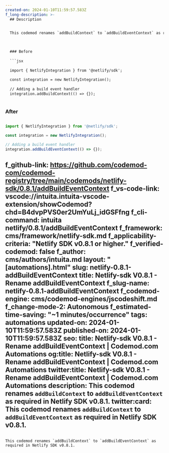 ```yaml
---
created-on: 2024-01-10T11:59:57.583Z
f_long-description: >-
  ## Description
  

  This codemod renames `addBuildContext` to `addBuildEventContext` as required in Netlify SDK v0.8.1.
  

  
  ### Before
  
  ```jsx
  
  import { NetlifyIntegration } from '@netlify/sdk';
  
  const integration = new NetlifyIntegration();
  
  // Adding a build event handler
  integration.addBuildContext(() => {});
  
  ```
  
  ### After
  
  ```jsx
  
  import { NetlifyIntegration } from '@netlify/sdk';
  
  const integration = new NetlifyIntegration();
  
  // Adding a build event handler
  integration.addBuildEventContext(() => {});
  
  ```
f_github-link: https://github.com/codemod-com/codemod-registry/tree/main/codemods/netlify-sdk/0.8.1/addBuildEventContext
f_vs-code-link: vscode://intuita.intuita-vscode-extension/showCodemod?chd=B4dvpPVS0er2UmYuLj_idGSFfng
f_cli-command: intuita netlify/0.8.1/addBuildEventContext
f_framework: cms/framework/netlify-sdk.md
f_applicability-criteria: "Netlify SDK v0.8.1 or higher."
f_verified-codemod: false
f_author: cms/authors/intuita.md
layout: "[automations].html"
slug: netlify-0.8.1-addBuildEventContext
title: Netlify-sdk V0.8.1 - Rename addBuildEventContext
f_slug-name: netlify-0.8.1-addBuildEventContext
f_codemod-engine: cms/codemod-engines/jscodeshift.md
f_change-mode-2: Autonomous
f_estimated-time-saving: "~1 minutes/occurrence"
tags: automations
updated-on: 2024-01-10T11:59:57.583Z
published-on: 2024-01-10T11:59:57.583Z
seo:
  title: Netlify-sdk V0.8.1 - Rename addBuildEventContext | Codemod.com Automations
  og:title: Netlify-sdk V0.8.1 - Rename addBuildEventContext | Codemod.com Automations
  twitter:title: Netlify-sdk V0.8.1 - Rename addBuildEventContext | Codemod.com Automations
  description: This codemod renames `addBuildContext` to `addBuildEventContext` as required in Netlify SDK v0.8.1.
  twitter:card: This codemod renames `addBuildContext` to `addBuildEventContext` as required in Netlify SDK v0.8.1.
---
```

This codemod renames `addBuildContext` to `addBuildEventContext` as required in Netlify SDK v0.8.1.